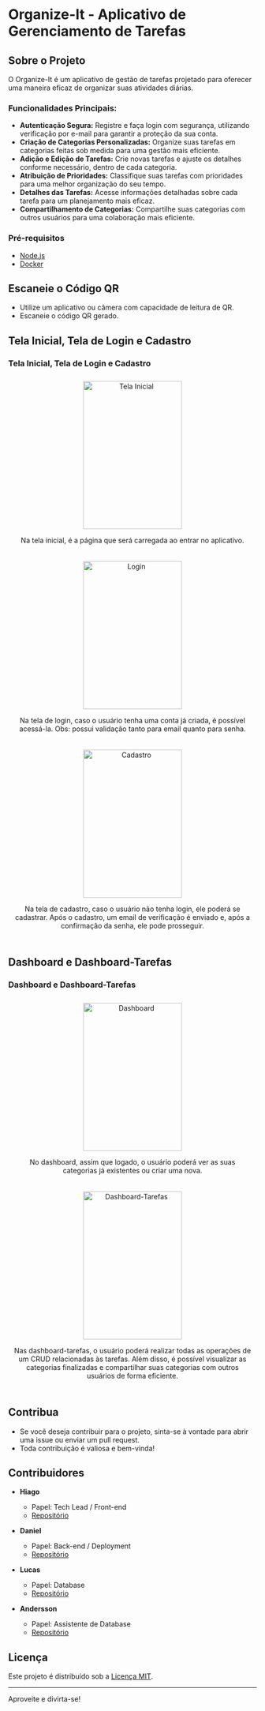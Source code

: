 # Organize-It - Aplicativo de Gerenciamento de Tarefas

## Sobre o Projeto

O Organize-It é um aplicativo de gestão de tarefas projetado para oferecer uma maneira eficaz de organizar suas atividades diárias.

### Funcionalidades Principais:

- **Autenticação Segura:** Registre e faça login com segurança, utilizando verificação por e-mail para garantir a proteção da sua conta.
- **Criação de Categorias Personalizadas:** Organize suas tarefas em categorias feitas sob medida para uma gestão mais eficiente.
- **Adição e Edição de Tarefas:** Crie novas tarefas e ajuste os detalhes conforme necessário, dentro de cada categoria.
- **Atribuição de Prioridades:** Classifique suas tarefas com prioridades para uma melhor organização do seu tempo.
- **Detalhes das Tarefas:** Acesse informações detalhadas sobre cada tarefa para um planejamento mais eficaz.
- **Compartilhamento de Categorias:** Compartilhe suas categorias com outros usuários para uma colaboração mais eficiente.

### Pré-requisitos

- [Node.js](https://nodejs.org/)
- [Docker](https://www.docker.com/)

## Escaneie o Código QR

   - Utilize um aplicativo ou câmera com capacidade de leitura de QR.
   - Escaneie o código QR gerado.

## Tela Inicial, Tela de Login e Cadastro

### Tela Inicial, Tela de Login e Cadastro

<div style="display: flex; justify-content: center; align-items: center; flex-wrap: wrap;">
    <div style="margin: 10px; text-align: center;">
        <img src="https://github.com/LucasVasconcelosDev/todoList/assets/117478334/5b1ef426-b5f9-46ed-9937-5000a3594bf8" alt="Tela Inicial" width="200" height="300">
        <p>Na tela inicial, é a página que será carregada ao entrar no aplicativo.</p>
    </div>
    <div style="margin: 10px; text-align: center;">
        <img src="https://github.com/LucasVasconcelosDev/todoList/assets/117478334/17f41dee-66e3-4654-a74a-b3cad7e7aec9" alt="Login" width="200" height="300">
        <p>Na tela de login, caso o usuário tenha uma conta já criada, é possível acessá-la. Obs: possui validação tanto para email quanto para senha.</p>
    </div>
    <div style="margin: 10px; text-align: center;">
        <img src="https://github.com/LucasVasconcelosDev/todoList/assets/117478334/f984b96b-fdd0-478b-8f6d-9829fd953f53" alt="Cadastro" width="200" height="300">
        <p>Na tela de cadastro, caso o usuário não tenha login, ele poderá se cadastrar. Após o cadastro, um email de verificação é enviado e, após a confirmação da senha, ele pode prosseguir.</p>
    </div>
</div>

## Dashboard e Dashboard-Tarefas

### Dashboard e Dashboard-Tarefas

<div style="display: flex; justify-content: center; align-items: center; flex-wrap: wrap;">
    <div style="margin: 10px; text-align: center;">
        <img src="https://github.com/LucasVasconcelosDev/todoList/assets/117478334/aca36acc-3791-4de6-a2c8-0c630f9a4c7a" alt="Dashboard" width="200" height="300">
        <p>No dashboard, assim que logado, o usuário poderá ver as suas categorias já existentes ou criar uma nova.</p>
    </div>
    <div style="margin: 10px; text-align: center;">
        <img src="https://github.com/LucasVasconcelosDev/todoList/assets/117478334/70a0ca0a-0df1-4f10-93b8-3ebf5f8d55a7" alt="Dashboard-Tarefas" width="200" height="300">
        <p>Nas dashboard-tarefas, o usuário poderá realizar todas as operações de um CRUD relacionadas às tarefas. Além disso, é possível visualizar as categorias finalizadas e compartilhar suas categorias com outros usuários de forma eficiente.</p>
    </div>
</div>

## Contribua

- Se você deseja contribuir para o projeto, sinta-se à vontade para abrir uma issue ou enviar um pull request.
- Toda contribuição é valiosa e bem-vinda!

## Contribuidores

- **Hiago**
  - Papel: Tech Lead / Front-end
  - [Repositório](https://github.com/RS-Hiago)

- **Daniel**
  - Papel: Back-end / Deployment
  - [Repositório](https://github.com/ren-angel)

- **Lucas**
  - Papel: Database
  - [Repositório](https://github.com/LucasVasconcelosDev)

- **Andersson**
  - Papel: Assistente de Database
  - [Repositório](https://github.com/andersonbs96)

## Licença

Este projeto é distribuído sob a [Licença MIT](LICENSE).

---

Aproveite e divirta-se!
